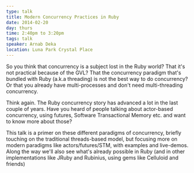 ```yaml
---
type: talk
title: Modern Concurrency Practices in Ruby
date: 2014-02-20
day: thurs
time: 2:40pm to 3:20pm
tags: talk
speaker: Arnab Deka
location: Luna Park Crystal Place
---
```


So you think that concurrency is a subject lost in the Ruby world? That it's not practical because of the GVL? That the concurrency paradigm that's bundled with Ruby (a.k.a threading) is not the best way to do concurrency? Or that you already have multi-processes and don't need multi-threading concurrency.

Think again. The Ruby concurrency story has advanced a lot in the last couple of years. Have you heard of people talking about actor-based concurrency, using futures, Software Transactional Memory etc. and want to know more about those?

This talk is a primer on these different paradigms of concurrency, briefly touching on the traditional threads-based model, but focusing more on modern paradigms like actors/futures/STM, with examples and live-demos. Along the way we'll also see what's already possible in Ruby (and in other implementations like JRuby and Rubinius, using gems like Celluloid and friends)